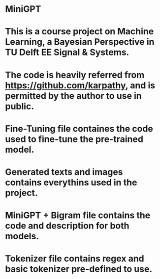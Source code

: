 # MiniGPT

# This is a course project on Machine Learning, a Bayesian Perspective in TU Delft EE Signal & Systems.
# The code is heavily referred from https://github.com/karpathy, and is permitted by the author to use in public.

# Fine-Tuning file containes the code used to fine-tune the pre-trained model.

# Generated texts and images contains everythins used in the project.

# MiniGPT + Bigram file contains the code and description for both models.

# Tokenizer file contains regex and basic tokenizer pre-defined to use.
